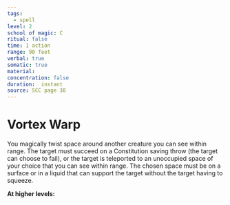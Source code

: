 ```yaml
---
tags:
  - spell
level: 2
school of magic: C
ritual: false
time: 1 action
range: 90 feet
verbal: true
somatic: true
material: 
concentration: false
duration:  instant
source: SCC page 38
---
```

# Vortex Warp
You magically twist space around another creature you can see within range. The target must succeed on a Constitution saving throw (the target can choose to fail), or the target is teleported to an unoccupied space of your choice that you can see within range. The chosen space must be on a surface or in a liquid that can support the target without the target having to squeeze.

**At higher levels:** 